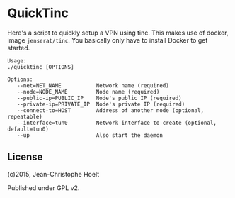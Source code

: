 # QuickTinc

Here's a script to quickly setup a VPN using tinc. This makes use of docker, image `jenserat/tinc`. You basically only have to install Docker to get started.

```
Usage:
./quicktinc [OPTIONS]

Options:
   --net=NET_NAME           Network name (required)
   --node=NODE_NAME         Node name (required)
   --public-ip=PUBLIC_IP    Node's public IP (required)
   --private-ip=PRIVATE_IP  Node's private IP (required)
   --connect-to=HOST        Address of another node (optional, repeatable)
   --interface=tun0         Network interface to create (optional, default=tun0)
   --up                     Also start the daemon
```

## License

(c)2015, Jean-Christophe Hoelt

Published under GPL v2.

